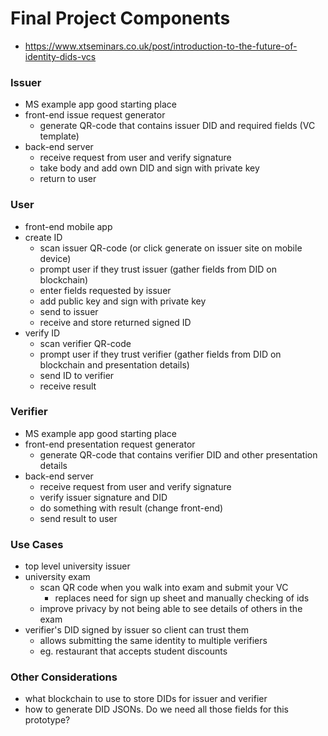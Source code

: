 # Final Project Components
- https://www.xtseminars.co.uk/post/introduction-to-the-future-of-identity-dids-vcs

### Issuer
- MS example app good starting place
- front-end issue request generator
    - generate QR-code that contains issuer DID and required fields (VC template)
- back-end server
    - receive request from user and verify signature
    - take body and add own DID and sign with private key
    - return to user

### User
- front-end mobile app
- create ID
    - scan issuer QR-code (or click generate on issuer site on mobile device)
    - prompt user if they trust issuer (gather fields from DID on blockchain)
    - enter fields requested by issuer
    - add public key and sign with private key
    - send to issuer
    - receive and store returned signed ID
- verify ID
    - scan verifier QR-code
    - prompt user if they trust verifier (gather fields from DID on blockchain and presentation details)
    - send ID to verifier
    - receive result

### Verifier
- MS example app good starting place
- front-end presentation request generator
    - generate QR-code that contains verifier DID and other presentation details
- back-end server
    - receive request from user and verify signature
    - verify issuer signature and DID
    - do something with result (change front-end)
    - send result to user

### Use Cases
- top level university issuer
- university exam
    - scan QR code when you walk into exam and submit your VC
        - replaces need for sign up sheet and manually checking of ids
    - improve privacy by not being able to see details of others in the exam
- verifier's DID signed by issuer so client can trust them
    - allows submitting the same identity to multiple verifiers
    - eg. restaurant that accepts student discounts

### Other Considerations
- what blockchain to use to store DIDs for issuer and verifier
- how to generate DID JSONs. Do we need all those fields for this prototype?
